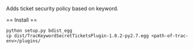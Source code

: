 Adds ticket security policy based on keyword.

== Install ==

    python setup.py bdist_egg
    cp dist/TracKeywordSecretTicketsPlugin-1.0.2-py2.7.egg <path-of-trac-env>/plugins/
